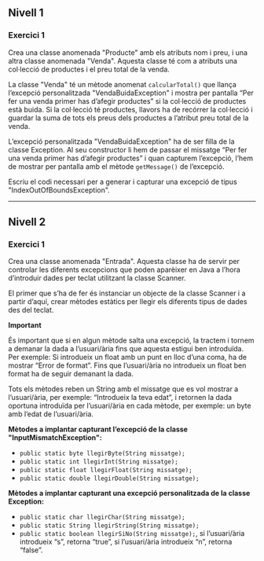 ## Nivell 1

### Exercici 1

Crea una classe anomenada "Producte" amb els atributs nom i preu, i una altra classe anomenada "Venda". Aquesta classe té com a atributs una col·lecció de productes i el preu total de la venda.

La classe "Venda" té un mètode anomenat `calcularTotal()` que llança l’excepció personalitzada "VendaBuidaException" i mostra per pantalla “Per fer una venda primer has d’afegir productes” si la col·lecció de productes està buida. Si la col·lecció té productes, llavors ha de recórrer la col·lecció i guardar la suma de tots els preus dels productes a l’atribut preu total de la venda.

L’excepció personalitzada "VendaBuidaException" ha de ser filla de la classe Exception. Al seu constructor li hem de passar el missatge “Per fer una venda primer has d’afegir productes” i quan capturem l’excepció, l’hem de mostrar per pantalla amb el mètode `getMessage()` de l’excepció.

Escriu el codi necessari per a generar i capturar una excepció de tipus "IndexOutOfBoundsException".

---

## Nivell 2

### Exercici 1

Crea una classe anomenada "Entrada". Aquesta classe ha de servir per controlar les diferents excepcions que poden aparèixer en Java a l’hora d’introduir dades per teclat utilitzant la classe Scanner.

El primer que s’ha de fer és instanciar un objecte de la classe Scanner i a partir d’aquí, crear mètodes estàtics per llegir els diferents tipus de dades des del teclat.

**Important**

És important que si en algun mètode salta una excepció, la tractem i tornem a demanar la dada a l’usuari/ària fins que aquesta estigui ben introduïda. Per exemple: Si introdueix un float amb un punt en lloc d’una coma, ha de mostrar “Error de format”. Fins que l’usuari/ària no introdueix un float ben format ha de seguir demanant la dada.

Tots els mètodes reben un String amb el missatge que es vol mostrar a l’usuari/ària, per exemple: “Introdueix la teva edat”, i retornen la dada oportuna introduïda per l’usuari/ària en cada mètode, per exemple: un byte amb l’edat de l’usuari/ària.

**Mètodes a implantar capturant l’excepció de la classe "InputMismatchException":**

- `public static byte llegirByte(String missatge);`
- `public static int llegirInt(String missatge);`
- `public static float llegirFloat(String missatge);`
- `public static double llegirDouble(String missatge);`

**Mètodes a implantar capturant una excepció personalitzada de la classe Exception:**

- `public static char llegirChar(String missatge);`
- `public static String llegirString(String missatge);`
- `public static boolean llegirSiNo(String missatge);`, si l’usuari/ària introdueix “s”, retorna “true”, si l’usuari/ària introdueix “n”, retorna “false”.
